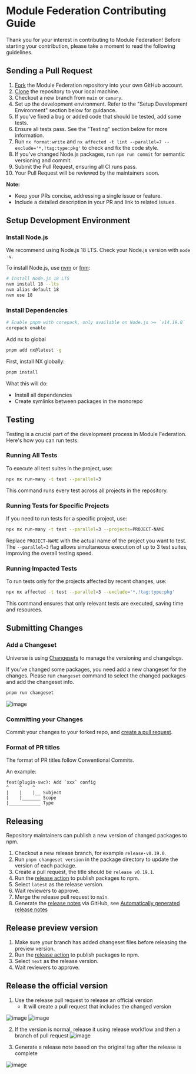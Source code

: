 # Module Federation Contributing Guide

Thank you for your interest in contributing to Module Federation! Before starting your contribution, please take a moment to read the following guidelines.

## Sending a Pull Request

1. [Fork](https://help.github.com/articles/fork-a-repo/) the Module Federation repository into your own GitHub account.
2. [Clone](https://help.github.com/articles/cloning-a-repository/) the repository to your local machine.
3. Checkout a new branch from `main` or `canary`.
4. Set up the development environment. Refer to the "Setup Development Environment" section below for guidance.
5. If you've fixed a bug or added code that should be tested, add some tests.
6. Ensure all tests pass. See the "Testing" section below for more information.
7. Run `nx format:write` and `nx affected -t lint --parallel=7 --exclude='*,!tag:type:pkg'` to check and fix the code style.
8. If you've changed Node.js packages, run `npm run commit` for semantic versioning and commit.
9. Submit the Pull Request, ensuring all CI runs pass.
10. Your Pull Request will be reviewed by the maintainers soon.

**Note:** 
- Keep your PRs concise, addressing a single issue or feature.
- Include a detailed description in your PR and link to related issues.

## Setup Development Environment

### Install Node.js

We recommend using Node.js 18 LTS. Check your Node.js version with `node -v`.

To install Node.js, use [nvm](https://github.com/nvm-sh/nvm) or [fnm](https://github.com/Schniz/fnm):

```bash
# Install Node.js 18 LTS
nvm install 18 --lts
nvm alias default 18
nvm use 18
```

### Install Dependencies

```sh
# Enable pnpm with corepack, only available on Node.js >= `v14.19.0`
corepack enable
```

Add nx to global

```bash
pnpm add nx@latest -g
```

First, install NX globally:

```sh
pnpm install
```

What this will do:

- Install all dependencies
- Create symlinks between packages in the monorepo


## Testing

Testing is a crucial part of the development process in Module Federation. Here's how you can run tests:

### Running All Tests

To execute all test suites in the project, use:

```sh
npx nx run-many -t test --parallel=3
```

This command runs every test across all projects in the repository.

### Running Tests for Specific Projects

If you need to run tests for a specific project, use:

```sh
npx nx run-many -t test --parallel=3 --projects=PROJECT-NAME
```

Replace `PROJECT-NAME` with the actual name of the project you want to test. The `--parallel=3` flag allows simultaneous execution of up to 3 test suites, improving the overall testing speed.

### Running Impacted Tests

To run tests only for the projects affected by recent changes, use:

```sh
npx nx affected -t test --parallel=3 --exclude='*,!tag:type:pkg'
```

This command ensures that only relevant tests are executed, saving time and resources.


## Submitting Changes

### Add a Changeset

Universe is using [Changesets](https://github.com/changesets/changesets) to manage the versioning and changelogs.

If you've changed some packages, you need add a new changeset for the changes. Please run `changeset` command to select the changed packages and add the changeset info.

```sh
pnpm run changeset
```

![image](https://github.com/module-federation/core/assets/27547179/15505abf-8b0b-450f-b2d0-ffdc52e710a4)


### Committing your Changes

Commit your changes to your forked repo, and [create a pull request](https://help.github.com/articles/creating-a-pull-request/).

### Format of PR titles

The format of PR titles follow Conventional Commits.

An example:

```
feat(plugin-swc): Add `xxx` config
^    ^    ^
|    |    |__ Subject
|    |_______ Scope
|____________ Type
```


## Releasing

Repository maintainers can publish a new version of changed packages to npm.

1. Checkout a new release branch, for example `release-v0.19.0`.
2. Run `pnpm changeset version` in the package directory to update the version of each package.
3. Create a pull request, the title should be `release v0.19.1`.
4. Run the [release action](https://github.com/module-federation/core/actions/workflows/release.yml) to publish packages to npm.
5. Select `latest` as the release version.
6. Wait reviewers to approve. 
7. Merge the release pull request to `main`.
7. Generate the [release notes](https://github.com/module-federation/core/releases) via GitHub, see [Automatically generated release notes](https://docs.github.com/en/repositories/releasing-projects-on-github/automatically-generated-release-notes)

## Release preview version

1. Make sure your branch has added changeset files before releasing the preview version.
2. Run the [release action](https://github.com/module-federation/core/actions/workflows/release.yml) to publish packages to npm.
3. Select `next` as the release version.
4. Wait reviewers to approve. 


## Release the official version

1. Use the release pull request to release an official version
    * It will create a pull request that includes the changed version
  
![image](https://github.com/module-federation/core/assets/27547179/b5ed83f3-4cf8-4a95-859b-729e3ad0e7eb)
![image](https://github.com/module-federation/core/assets/27547179/1cfc2e71-dbf9-41d8-84f8-3948eb636c7c)



2. If the version is normal, release it using release workflow and then a branch of pull request
![image](https://github.com/module-federation/core/assets/27547179/5c66e9e5-7bd7-4466-a1aa-38420f1dac82)


4. Generate a release note based on the original tag after the release is complete

![image](https://github.com/module-federation/core/assets/27547179/accc9626-9ffd-4074-8d47-14372ae77400)
